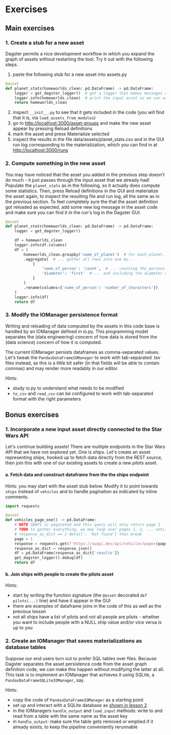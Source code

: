 # Exercises

## Main exercises

### 1. Create a stub for a new asset
Dagster permits a nice development workflow in which you expand the graph of assets without restarting the tool. Try it out with the following steps.

1. paste the following stub for a new asset into assets.py
```Python
@asset
def planet_stats(homeworlds_clean: pd.DataFrame) -> pd.DataFrame:
    logger = get_dagster_logger()  # get a logger that makes messages appear in dagster web GUI
    logger.info(homeworlds_clean)  # print the input asset so we can see what's going on during development!
    return homeworlds_clean
```
2. inspect `__init__.py` to see that it gets included in the code (you will find that it is, via `load_assets_from_modules`)
3. go to [http://localhost:3000/asset-groups](http://localhost:3000/asset-groups) and make the new asset appear by pressing Reload definitions
4. mark the asset and press Materialize selected
5. inspect the results in the file data/assets/planet_stats.csv and in the GUI run log corresponding to the materialization, which you can find in at [http://localhost:3000/runs](http://localhost:3000/runs)


### 2. Compute something in the new asset
You may have noticed that the asset you added in the previous step doesn't do much - it just passes through the input asset that we already had! Populate the `planet_stats` as in the following, so it actually does compute some statistics. Then, press Reload definitions in the GUI and materialize the asset again, to inspect the resulting file and run log, all the same as in the previous section. To feel completely sure the that the asset definition got reloaded as expected, add some new log message in the asset code and make sure you can find it in the run's log in the Dagster GUI.
```Python
@asset
def planet_stats(homeworlds_clean: pd.DataFrame) -> pd.DataFrame:
    logger = get_dagster_logger()

    df = homeworlds_clean
    logger.info(df.columns)
    df = (
        homeworlds_clean.groupby('name_of_planet')  # for each planet...
        .aggregate(  # ... gather all rows into one by...
            {
                'name_of_person': 'count',  # ... counting the persons...
                'diameter': 'first'  # ... and including the diameter of the planet
            }
        )
        .rename(columns={'name_of_person': 'number_of_characters'})
    )
    logger.info(df)
    return df
```

### 3. Modify the IOManager persistence format
Writing and reloading of data computed by the assets in this code base is handled by an IOManager defined in io.py. This programming model separates the (data engineering) concern of how data is stored from the (data science) concern of how it is computed.

The current IOManager persists dataframes as comma-separated values. Let's tweak the `PandasDataFrameIOManager` to work with tab-separated .tsv files instead, as this is a little bit safer (in that fields will be able to contain commas) and may render more readably in our editor.

Hints:
- study io.py to understand what needs to be modified
- `to_csv` and `read_csv` can be configured to work with tab-separated format with the right parameters


## Bonus exercises

### 1. Incorporate a new input asset directly connected to the Star Wars API
Let's continue building assets! There are multiple endpoints in the Star Wars API that we have not explored yet. One is *ships*. Let's create an asset representing ships, hooked up to fetch data directly from the REST source, then join this with one of our existing assets to create a new *pilots* asset.

#### a. Fetch data and construct dataframe from the the ships endpoint
Hints: you may start with the asset stub below. Modify it to point towards `ships` instead of `vehicles` and to handle pagination as indicated by inline comments.
```Python
import requests

@asset
def vehicles_page_one() -> pd.DataFrame:
    # NOTE SWAPI is paginated and this query will only return page 1
    # TODO to gather everything, we may loop over pages 1, 2, ... until
    # response_as_dict == {'detail': 'Not found'} then break
    page = 1
    response = requests.get(f'https://swapi.dev/api/vehicles?page={page}')
    response_as_dict = response.json()
    df = pd.DataFrame(response_as_dict['results'])
    get_dagster_logger().debug(df)
    return df
```

#### b. Join ships with people to create the pilots asset
Hints:
- start by writing the function signature (the `@asset` decorated `def pilots(...)` line) and have it appear in the GUI
- there are examples of dataframe joins in the code of this as well as the previous lesson
- not all ships have a list of pilots and not all people are pilots - whether you want to include people with a NULL ship value and/or vice versa is up to you


### 2. Create an IOManager that saves materializations as database tables
Suppose our end users turn out to prefer SQL tables over files. Because Dagster separates the asset persistence code from the asset graph definition code, we can make this happen without modifying the latter at all. This task is to implement an IOManager that achieves it using SQLite, a `PandasDataFrameSQLiteIOManager`, say.

Hints:
- copy the code of `PandasDataFrameIOManager` as a starting point
- set up and interact with a SQLite database as [shown in lesson 2](https://github.com/knowit-solutions-cocreate/pythoncourse-lesson2/tree/main)
- in the IOManagers `handle_output` and `load_input` methods: write to and read from a table with the same name as the asset key
- in `handle_output`: make sure the table gets removed or emptied if it already exists, to keep the pipeline conveniently rerunnable

